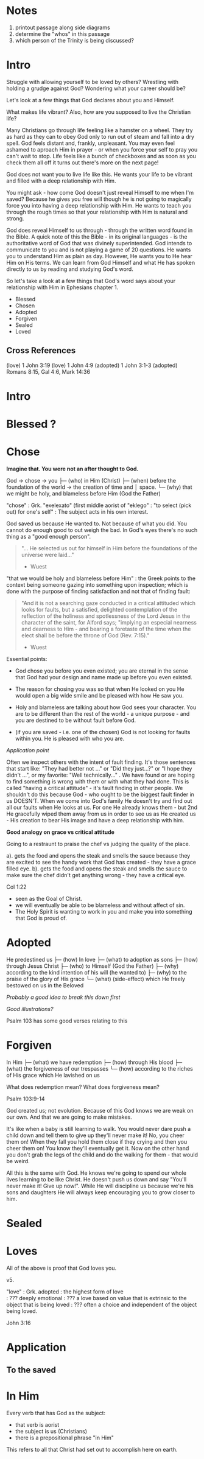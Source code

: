 # Notes 

1. printout passage along side diagrams
1. determine the "whos" in this passage
  1. which person of the Trinity is being discussed?

# Intro

Struggle with allowing yourself to be loved by others?  Wrestling with holding
a grudge against God?  Wondering what your career should be?

Let's look at a few things that God declares about you and Himself. 

What makes life vibrant? Also, how are you supposed to live the Christian life?

Many Christians go through life feeling like a hamster on a wheel. They try as
hard as they can to obey God only to run out of steam and fall into a dry
spell.  God feels distant and, frankly, unpleasant. You may even feel ashamed
to aproach Him in prayer - or when you force your self to pray you can't wait
to stop. Life feels like a bunch of checkboxes and as soon as you check them
all off it turns out there's more on the next page!

God does not want you to live life like this. He wants your life to be vibrant
and filled with a deep relationship with Him. 

You might ask - how come God doesn't just reveal Himself to me when I'm saved?
Because he gives you free will though he is not going to magically force you
into having a deep relationship with Him. He wants to teach you through the
rough times so that your relationship with Him is natural and strong.


God does reveal Himself to us through - through the written word found in the
Bible.  A quick note of this the Bible - in its original languages - is the
authoritative word of God that was divinely superintended. God intends to
communicate to you and is not playing a game of 20 questions. He wants you
to understand Him as plain as day. However, He wants you to He hear Him on His
terms. We can learn from God Himself and what He has spoken directly to us by
reading and studying God's word.

So let's take a look at a few things that God's word says about your
relationship with Him in Ephesians chapter 1. 

  * Blessed
  * Chosen
  * Adopted
  * Forgiven
  * Sealed
  * Loved

## Cross References 

(love) 1 John 3:19
(love) 1 John 4:9
(adopted) 1 John 3:1-3
(adopted) Romans 8:15, Gal 4:6, Mark 14:36

# Intro

# Blessed ? 

# Chose 

__Imagine that. You were not an after thought to God.__

God → chose → you
      ├─ (who)  in Him (Christ)
      ├─ (when) before the foundation of the world → the creation of time and
      │         space.
      └─ (why)  that we might be holy, and blameless before Him (God the
                Father)

"chose"
: Grk. "exelexato" (first middle aorist of "eklego" 
: "to select (pick out) for one's self"
: The subject acts in his own interest.

God saved us because He wanted to. Not because of what you did. You cannot do
enough good to out weigh the bad. In God's eyes there's no such thing as a
"good enough person".

> "... He selected us out for himself in Him before the foundations of the
> universe were laid..."
> - Wuest

"that we would be holy and blameless before Him"
: the Greek points to the context being someone gazing into something upon
inspection; which is done with the purpose of finding satisfaction and not that
of finding fault: 

> "And it is not a searching gaze conducted in a critical attituded which looks
> for faults, but a satisfied, delighted contemplation of the reflection of the
> holiness and spotlessness of the Lord Jesus in the character of the saint,
> for Alford says; "implying an especial nearness and dearness to Him - and
> bearing a foretaste of the time when the elect shall be before the throne of
> God (Rev. 7:15)."
> - Wuest

Essential points:

  * God chose you before you even existed; you are eternal in the sense that 
    God had your design and name made up before you even existed.

  * The reason for chosing you was so that when He looked on you He would open
    a big wide smile and be pleased with how He saw you.

  * Holy and blameless are talking about how God sees your character. You are 
    to be different than the rest of the world - a unique purpose - and you
    are destined to be without fault before God.

  * (if you are saved - i.e. one of the chosen) God is not looking for faults
    within you. He is pleased with who you are.

_Application point_

Often we inspect others with the intent of fault finding. It's those sentences
that start like: "They had better not ..." or "Did they just...?" or "I hope
they didn't ...", or my favorite: "Well technically..." . We have found or are
hoping to find something is wrong with them or with what they had done. This is
called "having a critical attitude" - it's fault finding in other people. We
shouldn't do this because God - who ought to be the biggest fault finder in us
DOESN'T. When we come into God's family He doesn't try and find out all our
faults when He looks at us. For one He already knows them - but 2nd He
gracefully wiped them away from us in order to see us as He created us - His
creation to bear His image and have a deep relationship with him.

__Good analogy on grace vs critical attitude__

Going to a restraunt to praise the chef vs judging the quality of the place.

  a). gets the food and opens the steak and smells the sauce because they are 
      excited to see the handy work that God has created - they have a grace
      filled eye.
  b). gets the food and opens the steak and smells the sauce to make sure 
      the chef didn't get anything wrong - they have a critical eye.

Col 1:22 
  - seen as the Goal of Christ.
  - we will eventually be able to be blameless and without affect of sin.
  - The Holy Spirit is wanting to work in you and make you into something 
    that God is proud of.

# Adopted

He predestined us 
  ├─ (how) In love
  ├─ (what) to adoption as sons 
  ├─ (how) through Jesus Christ
  ├─ (who) to Himself (God the Father)
  ├─ (why) according to the kind intention of his will (he wanted to)
  ├─ (why) to the praise of the glory of His grace
  └─ (what) (side-effect) which He freely bestowed on us in the Beloved

_Probably a good idea to break this down first_

_Good illustrations?_

Psalm 103 has some good verses relating to this

# Forgiven

In Him 
  ├─ (what) we have redemption
  ├─ (how) through His blood
  ├─ (what) the forgiveness of our trespasses
  └─ (how) according to the riches of His grace which He lavished on us

What does redemption mean?
What does forgiveness mean?

Psalm 103:9-14

God created us; not evolution. Because of this God knows we are weak on our
own. And that we are going to make mistakes.

It's like when a baby is still learning to walk. You would never dare push a
child down and tell them to give up they'll never make it! No, you cheer them
on! When they fall you hold them close if they crying and then you cheer them
on! You know they'll eventually get it. Now on the other hand you don't grab
the legs of the child and do the walking for them - that would be weird.

All this is the same with God. He knows we're going to spend our whole lives
learning to be like Christ. He doesn't push us down and say "You'll never make
it! Give up now!". While He will discipline us because we're his sons and
daughters He will always keep encouraging you to grow closer to him.

# Sealed

# Loves

All of the above is proof that God loves you.

v5. 

"love"
: Grk. adopted
: the highest form of love  
: ??? deeply emotional
: ??? a love based on value that is extrinsic to the object that is being loved 
: ??? often a choice and independent of the object being loved.

John 3:16

# Application

## To the saved

# In Him

Every verb that has God as the subject:

  * that verb is aorist 
  * the subject is us (Christians)
  * there is a prepositional phrase "in Him"

This refers to all that Christ had set out to accomplish here on earth.
